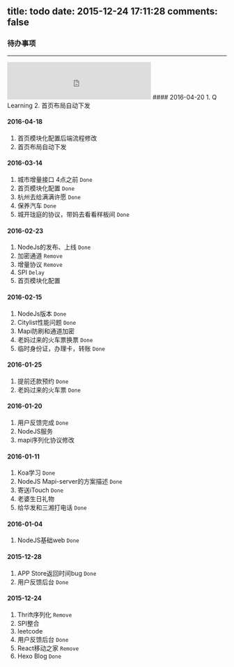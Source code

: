 title: todo
date: 2015-12-24 17:11:28
comments: false
---
### 待办事项
---
<iframe frameborder="no" border="0" marginwidth="0" marginheight="0" width=330 height=86 src="http://music.163.com/outchain/player?type=3&id=10298241&auto=1&height=66"></iframe>
#### 2016-04-20
1. Q Learning
2. 首页布局自动下发

#### 2016-04-18
1. 首页模块化配置后端流程修改
2. 首页布局自动下发

#### 2016-03-14
1. 城市增量接口 4点之前 `Done`
2. 首页模块化配置 `Done`
3. 杭州去给满满许愿 `Done`
4. 保养汽车 `Done`
5. 城开珑庭的协议，带妈去看看样板间 `Done`

#### 2016-02-23
1. NodeJs的发布、上线 `Done`
2. 加密通道 `Remove`
3. 增量协议 `Remove`
4. SPI `Delay`
5. 首页模块化配置

#### 2016-02-15
1. NodeJs版本 `Done`
2. Citylist性能问题 `Done`
3. Mapi防刷和通道加密
4. 老妈过来的火车票换票 `Done`
5. 临时身份证，办理卡，转账 `Done`

#### 2016-01-25
1. 提前还款预约 `Done`
2. 老妈过来的火车票 `Done`

#### 2016-01-20
1. 用户反馈完成 `Done`
2. NodeJS服务
3. mapi序列化协议修改

#### 2016-01-11
1. Koa学习 `Done`
2. NodeJS Mapi-server的方案描述 `Done`
3. 寄送iTouch `Done`
4. 老婆生日礼物
5. 给华发和三湘打电话 `Done`


#### 2016-01-04
1. NodeJS基础web `Done`

#### 2015-12-28
1. APP Store返回时间bug `Done`
2. 用户反馈后台 `Done`

#### 2015-12-24
1. Thrift序列化 `Remove`
2. SPI整合
3. leetcode
4. 用户反馈后台 `Done`
5. React移动之家 `Remove`
6. Hexo Blog `Done`
